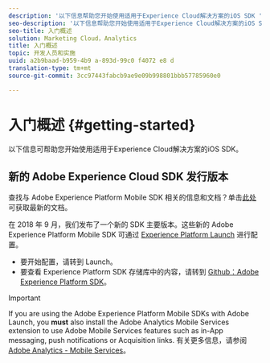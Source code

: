```yaml
---
description: '以下信息帮助您开始使用适用于Experience Cloud解决方案的iOS SDK '
seo-description: '以下信息帮助您开始使用适用于Experience Cloud解决方案的iOS SDK '
seo-title: 入门概述
solution: Marketing Cloud，Analytics
title: 入门概述
topic: 开发人员和实施
uuid: a2b9baad-b959-4b9 a-893d-99c0 f4072 e8 d
translation-type: tm+mt
source-git-commit: 3cc97443fabcb9ae9e09b998801bbb57785960e0

---
```



# 入门概述 {#getting-started}

以下信息可帮助您开始使用适用于Experience Cloud解决方案的iOS SDK。

## 新的 Adobe Experience Cloud SDK 发行版本

查找与 Adobe Experience Platform Mobile SDK 相关的信息和文档？单击[此处](https://aep-sdks.gitbook.io/docs/)可获取最新的文档。

在 2018 年 9 月，我们发布了一个新的 SDK 主要版本。这些新的 Adobe Experience Platform Mobile SDK 可通过 [Experience Platform Launch](https://www.adobe.com/experience-platform/launch.html) 进行配置。

* 要开始配置，请转到 Launch。
* 要查看 Experience Platform SDK 存储库中的内容，请转到 [Github：Adobe Experience Platform SDK](https://github.com/Adobe-Marketing-Cloud/acp-sdks)。

>[!IMPORTANT]
>
> If you are using the Adobe Experience Platform Mobile SDKs with Adobe Launch, you **must** also install the Adobe Analytics Mobile Services extension to use Adobe Mobile Services features such as in-App messaging, push notifications or Acquisition links. 有关更多信息，请参阅 [Adobe Analytics - Mobile Services](https://aep-sdks.gitbook.io/docs/using-mobile-extensions/adobe-analytics-mobile-services)。
